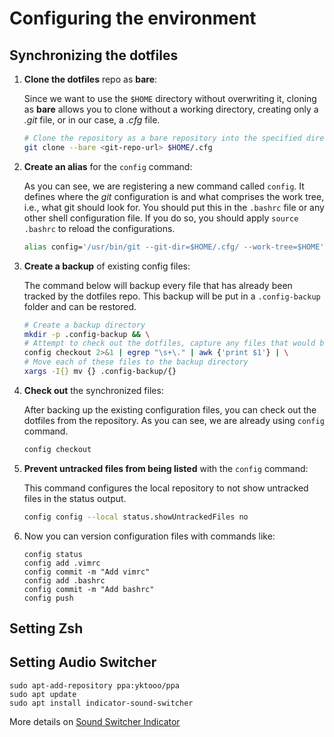 # Configuring the environment
## Synchronizing the dotfiles
1. **Clone the dotfiles** repo as **bare**:

   Since we want to use the `$HOME` directory without overwriting it, cloning as **bare** allows you to clone without a working directory, creating only a *.git* file, or in our case, a *.cfg* file.
    ```bash
   # Clone the repository as a bare repository into the specified directory, which only gets the .git file
   git clone --bare <git-repo-url> $HOME/.cfg
    ```
2. **Create an alias** for the `config` command:

   As you can see, we are registering a new command called `config`. It defines where the *git* configuration is and what comprises the work tree, i.e., what git should look for. You should put this in the `.bashrc` file or any other shell configuration file. If you do so, you should apply `source .bashrc` to reload the configurations.
   
    ```bash
    alias config='/usr/bin/git --git-dir=$HOME/.cfg/ --work-tree=$HOME'
    ```
3. **Create a backup** of existing config files:

   The command below will backup every file that has already been tracked by the dotfiles repo. This backup will be put in a `.config-backup` folder and can be restored.
   
   ```bash
   # Create a backup directory
   mkdir -p .config-backup && \
   # Attempt to check out the dotfiles, capture any files that would be overwritten
   config checkout 2>&1 | egrep "\s+\." | awk {'print $1'} | \
   # Move each of these files to the backup directory
   xargs -I{} mv {} .config-backup/{}
   ```
1. **Check out** the synchronized files:

   After backing up the existing configuration files, you can check out the dotfiles from the repository. As you can see, we are already using `config` command.
   ```bash
   config checkout
   ```
1. **Prevent untracked files from being listed** with the `config` command:

   This command configures the local repository to not show untracked files in the status output.
   ```bash
   config config --local status.showUntrackedFiles no
   ```
1. Now you can version configuration files with commands like:
   ```shell
   config status
   config add .vimrc
   config commit -m "Add vimrc"
   config add .bashrc
   config commit -m "Add bashrc"
   config push
   ```
## Setting Zsh

## Setting Audio Switcher

```shell
sudo apt-add-repository ppa:yktooo/ppa
sudo apt update
sudo apt install indicator-sound-switcher
```
More details on [Sound Switcher Indicator](https://yktoo.com/en/software/sound-switcher-indicator/)